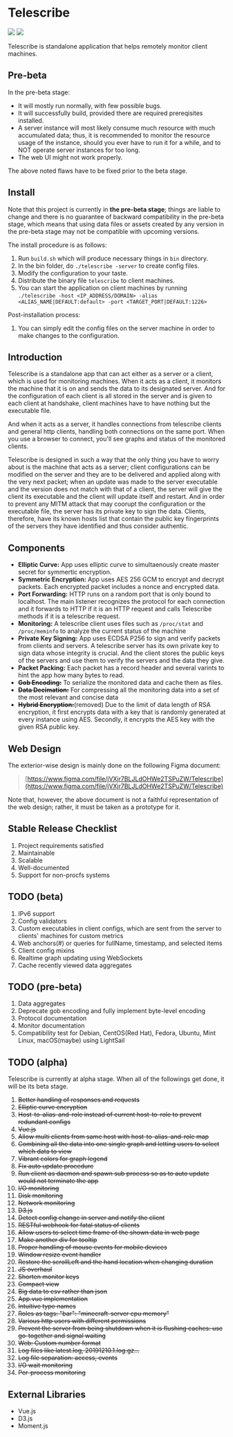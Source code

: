 # Telescribe

![](https://img.shields.io/badge/-mini%20project-orange) ![](https://img.shields.io/badge/created-‘19%20Sep%2016-9cf)

Telescribe is standalone application that helps remotely monitor client machines.


## Pre-beta

In the pre-beta stage:

* It will mostly run normally, with few possible bugs.
* It will successfully build, provided there are required prereqisites installed.
* A server instance will most likely consume much resource with much accumulated data; thus, it is recommended to monitor the resource usage of the instance, should you ever have to run it for a while, and to NOT operate server instances for too long.
* The web UI might not work properly.

The above noted flaws have to be fixed prior to the beta stage.


## Install

Note that this project is currently in **the pre-beta stage**; things are liable to change and there is no guarantee of backward compatibility in the pre-beta stage, which means that using data files or assets created by any version in the pre-beta stage may not be compatible with upcoming versions.

The install procedure is as follows:

1. Run `build.sh` which will produce necessary things in `bin` directory.
1. In the bin folder, do `./telescribe -server` to create config files.
1. Modify the configuration to your taste.
1. Distribute the binary file `telescribe` to client machines.
1. You can start the application on client machines by running `./telescribe -host <IP_ADDRESS/DOMAIN> -alias <ALIAS_NAME|DEFAULT:default> -port <TARGET_PORT|DEFAULT:1226>`

Post-installation process:

1. You can simply edit the config files on the server machine in order to make changes to the configuration.


## Introduction

Telescribe is a standalone app that can act either as a server or a client, which is used for monitoring machines. When it acts as a client, it monitors the machine that it is on and sends the data to its designated server. And for the configuration of each client is all stored in the server and is given to each client at handshake, client machines have to have nothing but the executable file.

And when it acts as a server, it handles connections from telescribe clients and general http clients, handling both connections on the same port. When you use a browser to connect, you'll see graphs and status of the monitored clients.

Telescribe is designed in such a way that the only thing you have to worry about is the machine that acts as a server; client configurations can be modified on the server and they are to be delivered and applied along with the very next packet; when an update was made to the server executable and the version does not match with that of a client, the server will give the client its executable and the client will update itself and restart. And in order to prevent any MITM attack that may coorupt the configuration or the executable file, the server has its private key to sign the data. Clients, therefore, have its known hosts list that contain the public key fingerprints of the servers they have identified and thus consider authentic.


## Components

- **Elliptic Curve:** App uses elliptic curve to simultaenously create master secret for symmertic encryption.
- **Symmetric Encryption:** App uses AES 256 GCM to encrypt and decrypt packets. Each encrypted packet includes a nonce and encrypted data.
- **Port Forwarding:** HTTP runs on a random port that is only bound to localhost. The main listener recognizes the protocol for each connection and it forwards to HTTP if it is an HTTP request and calls Telescribe methods if it is a telescribe request.
- **Monitoring:** A telescribe client uses files such as `/proc/stat` and `/proc/meminfo` to analyze the current status of the machine
- **Private Key Signing:** App uses ECDSA P256 to sign and verify packets from clients and servers. A telescribe server has its own private key to sign data whose integrity is crucial. And the client stores the public keys of the servers and use them to verify the servers and the data they give.
- **Packet Packing:** Each packet has a record header and several varints to hint the app how many bytes to read.
- **~~Gob Encoding:~~** To serialize the monitored data and cache them as files.
- **~~Data Decimation:~~** For compressing all the monitoring data into a set of the most relevant and concise data
- **~~Hybrid Encryption:~~**(removed) Due to the limit of data length of RSA encryption, it first encrypts data with a key that is randomly generated at every instance using AES. Secondly, it encrypts the AES key with the given RSA public key.


## Web Design

The exterior-wise design is mainly done on the following Figma document:

> [https://www.figma.com/file/jVXjr7BLJLdOHWe2TSPuZW/Telescribe](https://www.figma.com/file/jVXjr7BLJLdOHWe2TSPuZW/Telescribe)

Note that, however, the above document is not a faithful representation of the web design; rather, it must be taken as a prototype for it.


## Stable Release Checklist

1. Project requirements satisfied
1. Maintainable
1. Scalable
1. Well-documented
1. Support for non-procfs systems


## TODO (beta)

1. IPv6 support
1. Config validators
1. Custom executables in client configs, which are sent from the server to clients' machines for custom metrics
1. Web anchors(#) or queries for fullName, timestamp, and selected items
1. Client config mixins
1. Realtime graph updating using WebSockets
1. Cache recently viewed data aggregates


## TODO (pre-beta)

1. Data aggregates
1. Deprecate gob encoding and fully implement byte-level encoding
1. Protocol documentation
1. Monitor documentation
1. Compatibility test for Debian, CentOS(Red Hat), Fedora, Ubuntu, Mint Linux, macOS(maybe) using LightSail


## TODO (alpha)

Telescribe is currently at alpha stage. When all of the followings get done, it will be its beta stage.

1. ~~Better handling of responses and requests~~
1. ~~Elliptic curve encryption~~
1. ~~Host-to-alias-and-role instead of current host-to-role to prevent redundant configs~~
1. ~~Vue.js~~
1. ~~Allow multi clients from same host with host-to-alias-and-role map~~
1. ~~Combining all the data into one single graph and letting users to select which data to view~~
1. ~~Vibrant colors for graph legend~~
1. ~~Fix auto update procedure~~
1. ~~Run client as daemon and spawn sub process so as to auto update would not terminate the app~~
1. ~~I/O monitoring~~
1. ~~Disk monitoring~~
1. ~~Network monitoring~~
1. ~~D3.js~~
1. ~~Detect config change in server and notify the client~~
1. ~~RESTful webhook for fatal status of clients~~
1. ~~Allow users to select time frame of the shown data in web page~~
1. ~~Make another div for tooltip~~
1. ~~Proper handling of mouse events for mobile devices~~
1. ~~Window resize event handler~~
1. ~~Restore the scrollLeft and the hand location when changing duration~~
1. ~~JS overhaul~~
1. ~~Shorten monitor keys~~
1. ~~Compact view~~
1. ~~Big data to csv rather than json~~
1. ~~App.vue implementation~~
1. ~~Intuitive type names~~
1. ~~Roles as tags: "bar": "minecraft-server cpu memory"~~
1. ~~Various http users with different permissions~~
1. ~~Prevent the server from being shutdown when it is flushing caches: use go-together and signal waiting~~
1. ~~Web: Custom number format~~
1. ~~Log files like latest.log, 20191210.1.log.gz...~~
1. ~~Log file separation: access, events~~
1. ~~I/O wait monitoring~~
1. ~~Per-process monitoring~~

## External Libraries
- Vue.js
- D3.js
- Moment.js
